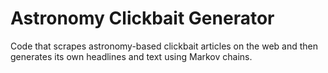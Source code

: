 # Astronomy Clickbait Generator
Code that scrapes astronomy-based clickbait articles on the web and then generates its own headlines and text using Markov chains.
